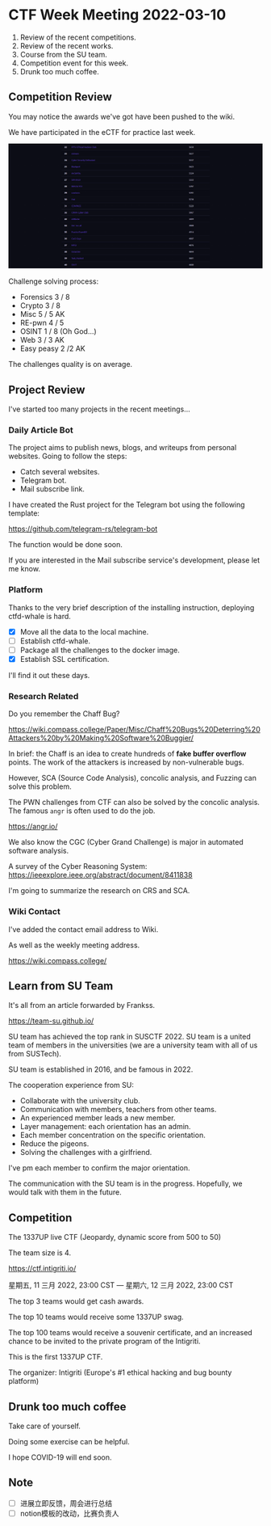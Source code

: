 # CTF Week Meeting 2022-03-10

1. Review of the recent competitions.
1. Review of the recent works.
1. Course from the SU team.
1. Competition event for this week.
1. Drunk too much coffee.

## Competition Review

You may notice the awards we've got have been pushed to the wiki.

We have participated in the eCTF for practice last week.

![img](../assets/ECTF_1.png)

Challenge solving process:

* Forensics 3 / 8
* Crypto 3 / 8
* Misc 5 / 5 AK
* RE-pwn 4 / 5
* OSINT 1 / 8 (Oh God...)
* Web 3 / 3 AK
* Easy peasy 2 /2 AK

The challenges quality is on average.

## Project Review

I've started too many projects in the recent meetings...

### Daily Article Bot

The project aims to publish news, blogs, and writeups from personal websites. Going to follow the steps:

* Catch several websites.
* Telegram bot.
* Mail subscribe link.

I have created the Rust project for the Telegram bot using the following template:

https://github.com/telegram-rs/telegram-bot

The function would be done soon.

If you are interested in the Mail subscribe service's development, please let me know.

### Platform

Thanks to the very brief description of the installing instruction, deploying ctfd-whale is hard.

- [x] Move all the data to the local machine.
- [ ] Establish ctfd-whale.
- [ ] Package all the challenges to the docker image.
- [x] Establish SSL certification.

I'll find it out these days.

### Research Related

Do you remember the Chaff Bug?

https://wiki.compass.college/Paper/Misc/Chaff%20Bugs%20Deterring%20Attackers%20by%20Making%20Software%20Buggier/

In brief: the Chaff is an idea to create hundreds of **fake buffer overflow** points. The work of the attackers is increased by non-vulnerable bugs.

However, SCA (Source Code Analysis), concolic analysis, and Fuzzing can solve this problem.

The PWN challenges from CTF can also be solved by the concolic analysis. The famous `angr` is often used to do the job.

https://angr.io/

We also know the CGC (Cyber Grand Challenge) is major in automated software analysis.

A survey of the Cyber Reasoning System: https://ieeexplore.ieee.org/abstract/document/8411838

I'm going to summarize the research on CRS and SCA.

### Wiki Contact

I've added the contact email address to Wiki.

As well as the weekly meeting address.

https://wiki.compass.college/

## Learn from SU Team

It's all from an article forwarded by Frankss.

https://team-su.github.io/

SU team has achieved the top rank in SUSCTF 2022. SU team is a united team of members in the universities (we are a university team with all of us from SUSTech).

SU team is established in 2016, and be famous in 2022.

The cooperation experience from SU:

* Collaborate with the university club.
* Communication with members, teachers from other teams.
* An experienced member leads a new member.
* Layer management: each orientation has an admin.
* Each member concentration on the specific orientation.
* Reduce the pigeons.
* Solving the challenges with a girlfriend.

I've pm each member to confirm the major orientation.

The communication with the SU team is in the progress. Hopefully, we would talk with them in the future.

## Competition

The 1337UP live CTF (Jeopardy, dynamic score from 500 to 50)

The team size is 4.

https://ctf.intigriti.io/

星期五, 11 三月 2022, 23:00 CST — 星期六, 12 三月 2022, 23:00 CST

The top 3 teams would get cash awards.

The top 10 teams would receive some 1337UP swag.

The top 100 teams would receive a souvenir certificate, and an increased chance to be invited to the private program of the Intigriti.

This is the first 1337UP CTF.

The organizer: Intigriti (Europe's #1 ethical hacking and bug bounty platform)

## Drunk too much coffee

Take care of yourself.

Doing some exercise can be helpful.

I hope COVID-19 will end soon.

## Note

- [ ] 进展立即反馈，周会进行总结
- [ ] notion模板的改动，比赛负责人

